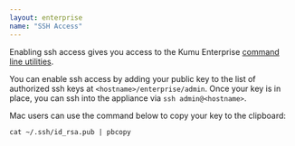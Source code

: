 ```yaml
---
layout: enterprise
name: "SSH Access"
---
```


Enabling ssh access gives you access to the Kumu Enterprise <a href="/enterprise/command-line-utilities.html">command line utilities</a>.

You can enable ssh access by adding your public key to the list of authorized
ssh keys at `<hostname>/enterprise/admin`. Once your key is in place, you can
ssh into the appliance via `ssh admin@<hostname>`.

Mac users can use the command below to copy your key to the clipboard:

```
cat ~/.ssh/id_rsa.pub | pbcopy
```
